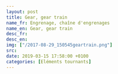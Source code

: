 ```yaml
---
layout: post
title: Gear, gear train
name_fr: Engrenage, chaîne d'engrenages
name_en: Gear, gear train
desc_fr: 
desc_en: 
img: ["/2017-08-29_150545geartrain.png"]
src: 
date: 2019-03-15 17:58:00 +0100
categories: [Eléments tournants]
---
```

